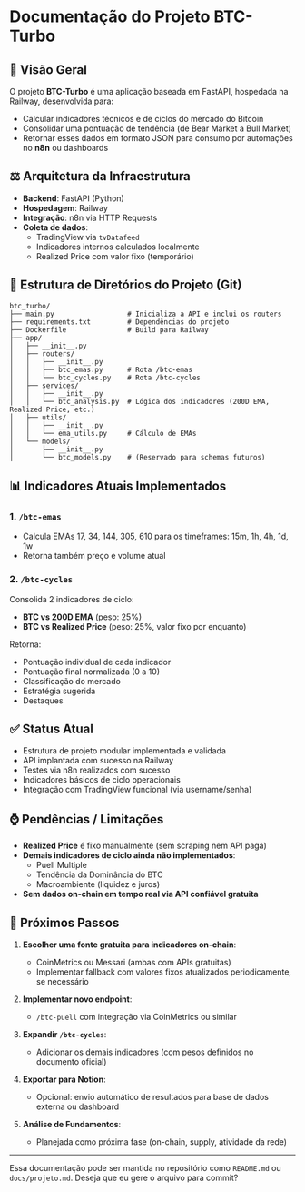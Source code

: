 # Documentação do Projeto BTC-Turbo

## 📄 Visão Geral
O projeto **BTC-Turbo** é uma aplicação baseada em FastAPI, hospedada na Railway, desenvolvida para:

- Calcular indicadores técnicos e de ciclos do mercado do Bitcoin
- Consolidar uma pontuação de tendência (de Bear Market a Bull Market)
- Retornar esses dados em formato JSON para consumo por automações no **n8n** ou dashboards

## ⚖️ Arquitetura da Infraestrutura

- **Backend**: FastAPI (Python)
- **Hospedagem**: Railway
- **Integração**: n8n via HTTP Requests
- **Coleta de dados**:
  - TradingView via `tvDatafeed`
  - Indicadores internos calculados localmente
  - Realized Price com valor fixo (temporário)

## 📂 Estrutura de Diretórios do Projeto (Git)

```
btc_turbo/
├── main.py                  # Inicializa a API e inclui os routers
├── requirements.txt         # Dependências do projeto
├── Dockerfile               # Build para Railway
├── app/
│   ├── __init__.py
│   ├── routers/
│   │   ├── __init__.py
│   │   ├── btc_emas.py      # Rota /btc-emas
│   │   └── btc_cycles.py    # Rota /btc-cycles
│   ├── services/
│   │   ├── __init__.py
│   │   └── btc_analysis.py  # Lógica dos indicadores (200D EMA, Realized Price, etc.)
│   ├── utils/
│   │   ├── __init__.py
│   │   └── ema_utils.py     # Cálculo de EMAs
│   └── models/
│       ├── __init__.py
│       └── btc_models.py    # (Reservado para schemas futuros)
```

## 📊 Indicadores Atuais Implementados

### 1. `/btc-emas`
- Calcula EMAs 17, 34, 144, 305, 610 para os timeframes: 15m, 1h, 4h, 1d, 1w
- Retorna também preço e volume atual

### 2. `/btc-cycles`
Consolida 2 indicadores de ciclo:
- **BTC vs 200D EMA** (peso: 25%)
- **BTC vs Realized Price** (peso: 25%, valor fixo por enquanto)

Retorna:
- Pontuação individual de cada indicador
- Pontuação final normalizada (0 a 10)
- Classificação do mercado
- Estratégia sugerida
- Destaques

## ✅ Status Atual

- Estrutura de projeto modular implementada e validada
- API implantada com sucesso na Railway
- Testes via n8n realizados com sucesso
- Indicadores básicos de ciclo operacionais
- Integração com TradingView funcional (via username/senha)

## ⌚ Pendências / Limitações

- **Realized Price** é fixo manualmente (sem scraping nem API paga)
- **Demais indicadores de ciclo ainda não implementados**:
  - Puell Multiple
  - Tendência da Dominância do BTC
  - Macroambiente (liquidez e juros)
- **Sem dados on-chain em tempo real via API confiável gratuita**

## 🔄 Próximos Passos

1. **Escolher uma fonte gratuita para indicadores on-chain**:
   - CoinMetrics ou Messari (ambas com APIs gratuitas)
   - Implementar fallback com valores fixos atualizados periodicamente, se necessário

2. **Implementar novo endpoint**:
   - `/btc-puell` com integração via CoinMetrics ou similar

3. **Expandir `/btc-cycles`**:
   - Adicionar os demais indicadores (com pesos definidos no documento oficial)

4. **Exportar para Notion**:
   - Opcional: envio automático de resultados para base de dados externa ou dashboard

5. **Análise de Fundamentos**:
   - Planejada como próxima fase (on-chain, supply, atividade da rede)

---

Essa documentação pode ser mantida no repositório como `README.md` ou `docs/projeto.md`. Deseja que eu gere o arquivo para commit?

